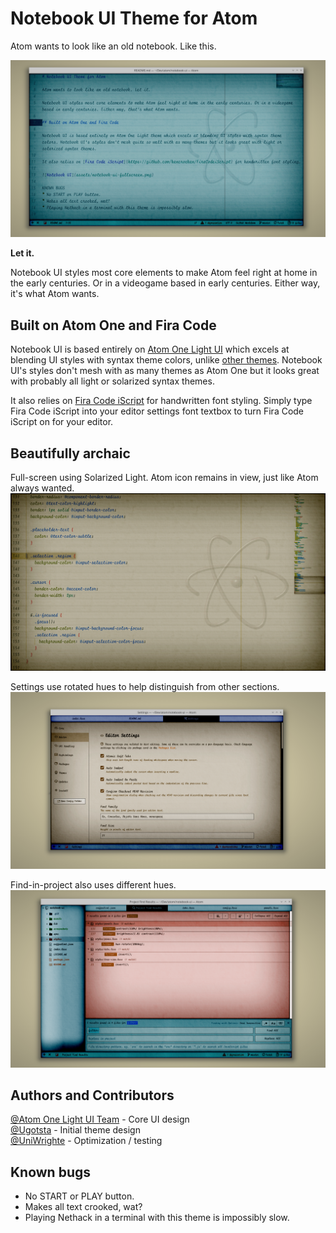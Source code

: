 # Notebook UI Theme for Atom

Atom wants to look like an old notebook. Like this.

![Notebook UI](screenshots/notebook-ui-main.png)

**Let it.**

Notebook UI styles most core elements to make Atom feel right at home in the early centuries. Or in a videogame based in early centuries. Either way, it's what Atom wants.

## Built on Atom One and Fira Code

Notebook UI is based entirely on [Atom One Light UI](https://github.com/atom/one-light-ui) which excels at blending UI styles with syntax theme colors, unlike [other themes](https://atom.io/themes/blueprint-ui). Notebook UI's styles don't mesh with as many themes as Atom One but it looks great with probably all light or solarized syntax themes.

It also relies on [Fira Code iScript](https://github.com/kencrocken/FiraCodeiScript) for handwritten font styling. Simply type Fira Code iScript into your editor settings font textbox to turn Fira Code iScript on for your editor.

## Beautifully archaic

Full-screen using Solarized Light. Atom icon remains in view, just like Atom always wanted.
![Notebook UI Fullscreen](screenshots/notebook-ui-fullscreen.png)

Settings use rotated hues to help distinguish from other sections.
![Notebook UI Settings](screenshots/notebook-ui-settings.png)

Find-in-project also uses different hues.
![Notebook UI Find-in-project](screenshots/notebook-ui-find-in-project.png)

## Authors and Contributors
[@Atom One Light UI Team](https://github.com/atom/one-light-ui) - Core UI design  
[@Ugotsta](https://github.com/Ugotsta) - Initial theme design  
[@UniWrighte](https://github.com/UniWrighte) - Optimization / testing  

## Known bugs
* No START or PLAY button.
* Makes all text crooked, wat?
* Playing Nethack in a terminal with this theme is impossibly slow.
